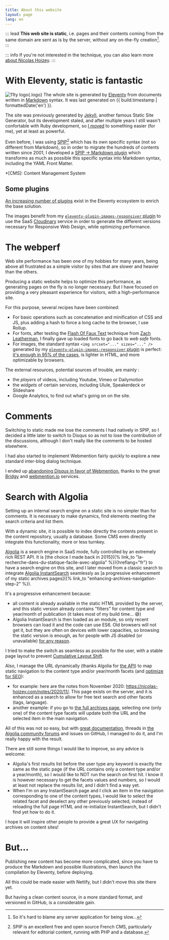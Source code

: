 ```yaml
---
title: About this website
layout: page
lang: en
---
```


::: lead
**This web site is static**, i.e. pages and their contents coming from the same domain are sent as is by the server, without any on-the-fly creation[^perf].
:::

[^perf]: So it's hard to blame any server application for being slow…

::: info
If you're not interested in the technique, you can also learn more [about Nicolas Hoizey](/about/).
:::

# With Eleventy, static is fantastic

![11ty logo](/assets/logos/eleventy.png){.logo}
The whole site is generated by [Eleventy](/tags/eleventy/) from documents written in [Markdown](http://en.wikipedia.org/wiki/Markdown) syntax. It was last generated on&nbsp;{{ build.timestamp | formattedDate('en') }}.

The site was previously generated by [Jekyll](http://jekyllrb.com/), another famous Static Site Generator, but its development staled, and after multiple years I still wasn't confortable with Ruby development, so [I moved](https://github.com/nhoizey/nicolas-hoizey.com/projects/3) to something easier (for me), yet at least as powerful.

Even before, I was using [SPIP](https://spip.net)[^spip] which has its own specific syntax (not so different from Markdown), so in order to migrate the hundreds of contents written since 2001, I developed a [SPIP → Markdown plugin](https://github.com/nhoizey/spip2markdown) which transforms as much as possible this specific syntax into Markdown syntax, including the YAML Front Matter.

*[CMS]: Content Management System

[^spip]: SPIP is an excellent free and open source French CMS, particularly relevant for editorial content, running with PHP and a database.

## Some plugins

[An increasing number of plugins](https://www.11ty.dev/docs/plugins/) exist in the Eleventy ecosystem to enrich the base solution.

The images benefit from my [`eleventy-plugin-images-responsiver` plugin](https://nhoizey.github.io/eleventy-plugin-images-responsiver/) to use the SaaS [Cloudinary](https://cloudinary.com/invites/lpov9zyyucivvxsnalc5/sgyyc0j14k6p0sbt51nw) service in order to generate the different versions necessary for Responsive Web Design, while optimizing performance.

# The webperf

Web site performance has been one of my hobbies for many years, being above all frustrated as a simple visitor by sites that are slower and heavier than the others.

Producing a static website helps to optimize this performance, as generating pages on the fly is no longer necessary. But I have focused on providing a very pleasant experience for visitors, with a high-performance site.

For this purpose, several recipes have been combined:

- For basic operations such as concatenation and minification of CSS and JS, plus adding a hash to force a long cache to the browser, I use Rollup.
- For fonts, after testing the [Flash Of Faux Text](https://www.zachleat.com/web/foft/) technique from [Zach Leatherman](https://twitter.com/zachleat), I finally gave up loaded fonts to go back to *web safe* fonts.
- For images, the standard syntax `<img srcset="..." sizes="..." />` generated by my [`eleventy-plugin-images-responsiver` plugin](https://nhoizey.github.io/eleventy-plugin-images-responsiver/) is perfect: [it's enough in 95% of the cases](https://cloudfour.com/thinks/dont-use-picture-most-of-the-time/), is lighter in HTML, and more optimizable by browsers.

The external resources, potential sources of trouble, are mainly :

- the *players* of videos, including Youtube, Vimeo or Dailymotion
- the *widgets* of certain services, including Ulule, Speakerdeck or Slideshare
- Google Analytics, to find out what's going on on the site.

# Comments

Switching to static made me lose the comments I had natively in SPIP, so I decided a little later to switch to Disqus so as not to lose the contribution of the discussions, although I don't really like the comments to be hosted elsewhere.

I had also started to implement Webmention fairly quickly to explore a new standard inter-blog dialog technique.

I ended up [abandoning Disqus in favor of Webmention](/articles/2017/07/27/so-long-disqus-hello-webmentions/), thanks to the great [Bridgy](https://brid.gy/) and [webmention.io](https://webmention.io/) services.

# Search with Algolia

Setting up an internal search engine on a static site is no simpler than for comments. It is necessary to make dynamics, find elements meeting the search criteria and list them.

With a dynamic site, it is possible to index directly the contents present in the content repository, usually a database. Some CMS even directly integrate this functionality, more or less turnkey.

[Algolia](https://www.algolia.com/) is a search engine in SaaS mode, fully controlled by an extremely rich REST API. It is [the choice I made back in 2015]({% link_to "la-recherche-dans-du-statique-facile-avec-algolia" %}){hreflang="fr"} to have a search engine on this site, and I later moved from a classic search to integrate [Algolia InstantSearch](https://www.algolia.com/products/instantsearch/) seamlessly as [a progressive enhancement of my static archives pages]({% link_to "enhancing-archives-navigation-step-2" %}).

It's a progressive enhancement because:
- all content is already available in the static HTML provided by the server, and this static version already contains "filters" for content type and year/month of publication (it takes most of my build time… 😅)
- Algolia InstantSearch is then loaded as an module, so only recent browsers can load it and the code can use ES6. Old browsers will not get it, but they are often on devices with lower capacities, so browsing the static version is enough, as for people with JS disabled (or unavailable) [for any reason](http://christianheilmann.com/2011/12/06/that-javascript-not-available-case/).

I tried to make the switch as seamless as possible for the user, with a stable page layout to prevent [Cumulative Layout Shift](https://web.dev/cls/).

Also, I manage the URL dynamically (thanks Algolia for [the API](https://www.algolia.com/doc/guides/building-search-ui/going-further/routing-urls/js/#seo-friendly-urls)) to map static navigation to the content type and/or year/month facets (and [optimize for SEO](https://www.algolia.com/doc/guides/building-search-ui/resources/seo/js/)):
- for example: here are the notes from November 2020: <https://nicolas-hoizey.com/notes/2020/11/>. This page exists on the server, and it is enhanced as a search to allow for free text search and other facets (tags, language).
- another example: if you go to [the full archives page](/archives/), selecting one (only one) of the content type facets will update both the URL and the selected item in the main navigation.

All of this was not so easy, but with [great documentation](https://www.algolia.com/doc/), threads in [the Algolia community forums](https://discourse.algolia.com/) and issues on GitHub, I managed to do it, and I'm really happy with the result.

There are still some things I would like to improve, so any advice is welcome:
- Algolia's first results list before the user type any keyword is exactly the same as the static page (if the URL contains only a content type and/or a year/month), so I would like to NOT run the search on first hit. I know it is however necessary to get the facets values and numbers, so I would at least not replace the results list, and I didn't find a way yet.
- When I'm on any InstantSearch page and I click an item in the navigation corresponding to one of the content types, I would like to select the related facet and deselect any other previously selected, instead of reloading the full page HTML and re-initialize InstantSearch, but I didn't find yet how to do it.

I hope it will inspire other people to provide a great UX for navigating archives on content sites!

# But...

Publishing new content has become more complicated, since you have to produce the Markdown and possible illustrations, then launch the compilation by Eleventy, before deploying.

All this could be made easier with Netlify, but I didn't move this site there yet.

But having a clean content source, in a more standard format, and versioned in GitHub, is a considerable gain.
